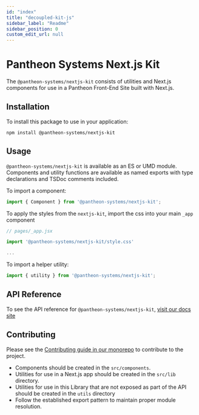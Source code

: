 ```yaml
---
id: "index"
title: "decoupled-kit-js"
sidebar_label: "Readme"
sidebar_position: 0
custom_edit_url: null
---
```


# Pantheon Systems Next.js Kit

The `@pantheon-systems/nextjs-kit` consists of utilities and Next.js components
for use in a Pantheon Front-End Site built with Next.js.

## Installation

To install this package to use in your application:

`npm install @pantheon-systems/nextjs-kit`

## Usage

`@pantheon-systems/nextjs-kit` is available as an ES or UMD module. Components
and utility functions are available as named exports with type declarations and
TSDoc comments included.

To import a component:

```js
import { Component } from '@pantheon-systems/nextjs-kit';
```

To apply the styles from the `nextjs-kit`, import the css into your main `_app`
component

```js
// pages/_app.jsx

import '@pantheon-systems/nextjs-kit/style.css'

...
```

To import a helper utility:

```js
import { utility } from '@pantheon-systems/nextjs-kit';
```

## API Reference

To see the API reference for `@pantheon-systems/nextjs-kit`,
[visit our docs site](https://decoupledkit.pantheon.io/docs/Packages/nextjs-kit)

## Contributing

Please see the
[Contributing guide in our monorepo](https://github.com/pantheon-systems/decoupled-kit-js/blob/canary/CONTRIBUTING.md)
to contribute to the project.

- Components should be created in the `src/components`.
- Utilities for use in a Next.js app should be created in the `src/lib`
  directory.
- Utilities for use in this Library that are not exposed as part of the API
  should be created in the `utils` directory
- Follow the established export pattern to maintain proper module resolution.

